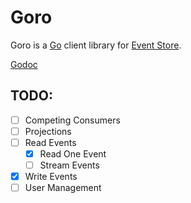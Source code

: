 Goro
====

Goro is a [Go](http://golang.org) client library for [Event Store](http://eventstore.org).

[Godoc](https://godoc.org/github.com/vectorhacker/goro)

TODO:
---

- [ ] Competing Consumers
- [ ] Projections
- [ ] Read Events
    - [x] Read One Event
    - [ ] Stream Events
- [x] Write Events
- [ ] User Management
